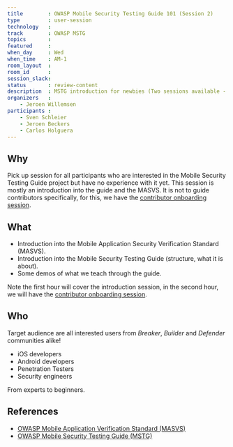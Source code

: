 ```yaml
---
title        : OWASP Mobile Security Testing Guide 101 (Session 2)
type         : user-session
technology   :
track        : OWASP MSTG
topics       :
featured     :
when_day     : Wed
when_time    : AM-1
room_layout  :
room_id      :
session_slack:
status       : review-content
description  : MSTG introduction for newbies (Two sessions available - PM-1 on Mon, AM-1 on Wed)
organizers   :
    - Jeroen Willemsen
participants :
    - Sven Schleier 
    - Jeroen Beckers
    - Carlos Holguera
---
```


## Why

Pick up session for all participants who are interested in the Mobile Security Testing Guide project but have no experience with it yet. This session is mostly an introduction into the guide and the MASVS. It is not to guide contributors specifically, for this, we have the [contributor onboarding session](https://open-security-summit.org/tracks/mobile/user-sessions/intro-mstg/).

## What

- Introduction into the Mobile Application Security Verification Standard (MASVS).
- Introduction into the Mobile Security Testing Guide (structure, what it is about).
- Some demos of what we teach through the guide.

Note the first hour will cover the introduction session, in the second hour, we will have the [contributor onboarding session](https://open-security-summit.org/tracks/mobile/user-sessions/intro-mstg/).

## Who

Target audience are all interested users from _Breaker_, _Builder_ and _Defender_ communities alike!

- iOS developers
- Android developers
- Penetration Testers
- Security engineers

From experts to beginners.

## References

- [OWASP Mobile Application Verification Standard (MASVS)](https://github.com/OWASP/owasp-masvs "MASVS")
- [OWASP Mobile Security Testing Guide (MSTG)](https://github.com/OWASP/owasp-mstg "MSTG")
